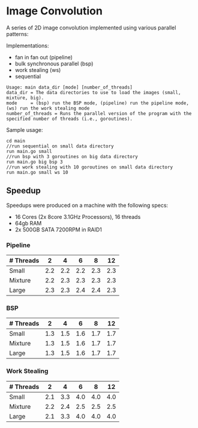# Image Convolution

A series of 2D image convolution implemented using various parallel patterns:

Implementations:
* fan in fan out (pipeline)
* bulk synchronous parallel (bsp)
* work stealing (ws)
* sequential


```azure
Usage: main data_dir [mode] [number_of_threads]
data_dir = The data directories to use to load the images (small, mixture, big).
mode     = (bsp) run the BSP mode, (pipeline) run the pipeline mode, (ws) run the work stealing mode
number_of_threads = Runs the parallel version of the program with the specified number of threads (i.e., goroutines).
```

Sample usage:
```azure
cd main
//run sequential on small data directory
run main.go small
//run bsp with 3 goroutines on big data directory
run main.go big bsp 3
//run work stealing with 10 goroutines on small data directory
run main.go small ws 10
```


## Speedup

Speedups were produced on a machine with the following specs:
- 16 Cores (2x 8core 3.1GHz Processors), 16 threads
- 64gb RAM
- 2x 500GB SATA 7200RPM in RAID1

### Pipeline
| # Threads | 2   | 4   | 6   | 8   | 12  |
|-----------|-----|-----|-----|-----|-----|
| Small     | 2.2 | 2.2 | 2.2 | 2.3 | 2.3 |
| Mixture   | 2.2 | 2.3 | 2.3 | 2.3 | 2.3 |
| Large     | 2.3 | 2.3 | 2.4 | 2.4 | 2.3 |

### BSP
| # Threads | 2   | 4   | 6   | 8   | 12  |
|-----------|-----|-----|-----|-----|-----|
| Small     | 1.3 | 1.5 | 1.6 | 1.7 | 1.7 |
| Mixture   | 1.3 | 1.5 | 1.6 | 1.7 | 1.7 |
| Large     | 1.3 | 1.5 | 1.6 | 1.7 | 1.7 |

### Work Stealing
| # Threads | 2   | 4   | 6   | 8   | 12  |
|-----------|-----|-----|-----|-----|-----|
| Small     | 2.1 | 3.3 | 4.0 | 4.0 | 4.0 |
| Mixture   | 2.2 | 2.4 | 2.5 | 2.5 | 2.5 |
| Large     | 2.1 | 3.3 | 4.0 | 4.0 | 4.0 |

